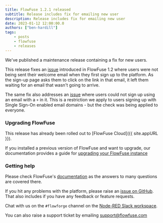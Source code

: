 ```yaml
---
title: FlowFuse 1.2.1 released
subtitle: Release includes fix for emailing new user
description: Release includes fix for emailing new user
date: 2023-01-12 12:00:00.0
authors: ["ben-hardill"]
tags:
    - posts
    - flowfuse
    - releases
---
```


We've published a maintenance release containing a fix for new users.

<!--more-->

This release fixes an [issue](https://github.com/FlowFuse/flowfuse/issues/1537) introduced in FlowFuse 1.2 where users were not being sent their welcome email when they first sign up to the platform. As the sign-up page asks them to click on the link in that email, it left them waiting for an email that wasn't going to arrive.

The same fix also addresses an [issue](https://github.com/FlowFuse/flowfuse/issues/1514) where users could not sign up using an email with a `+` in it. This is a restriction we apply to users signing up with Single Sign-On enabled email domains - but the check was being applied to everyone.

### Upgrading FlowFuse

This release has already been rolled out to [FlowFuse Cloud]({{ site.appURL }}).

If you installed a previous version of FlowFuse and want to upgrade, our documentation provides a
guide for [upgrading your FlowFuse instance](/docs/upgrade/)

### Getting help

Please check FlowFuse's [documentation](/docs/) as the answers to many questions are covered there.

If you hit any problems with the platform, please raise an [issue on GitHub](https://github.com/FlowFuse/flowfuse/issues).
That also includes if you have any feedback or feature requests.

Chat with us on the `#flowforge` channel on the [Node-RED Slack workspace](https://nodered.org/slack).

You can also raise a support ticket by emailing [support@flowfuse.com](mailto:support@flowfuse.com)
